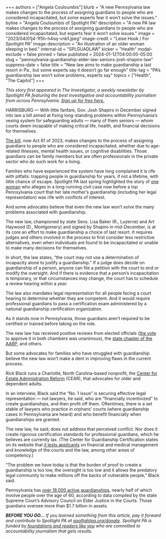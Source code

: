 +++
authors = ["Angela Couloumbis"]
blurb = "A new Pennsylvania law makes changes to the process of assigning guardians to people who are considered incapacitated, but some experts fear it won’t solve the issues."
byline = "Angela Couloumbis of Spotlight PA"
description = "A new PA law makes changes to the process of assigning guardians to people who are considered incapacitated, but experts fear it won’t solve issues."
image = "2023/04/01j4-1f5h-h4sq-vnb1.jpeg"
image-credit = "Leise Hook / For Spotlight PA"
image-description = "An illustration of an older woman sleeping in bed."
internal-id = "SPLGUADLAW"
kicker = "Health"
modal-exclude = false
pinned = false
published = 2024-01-12T04:00:00-05:00
slug = "pennsylvania-guardianship-elder-law-seniors-josh-shapiro-law"
suppress-date = false
title = "New law aims to make guardianship a last resort in Pa., but some experts say it doesn’t go far enough"
title-tag = "PA’s guardianship law won’t solve problems, experts say"
topics = ["Health", "The Capitol"]
+++

<em>This story first appeared in The Investigator, a weekly newsletter by Spotlight PA featuring the best investigative and accountability journalism from across Pennsylvania. </em><a href="https://www.spotlightpa.org/newsletters"><em>Sign up for free here.</em></a><em></em>

HARRISBURG — With little fanfare, Gov. Josh Shapiro in December signed into law a bill aimed at fixing long-standing problems within Pennsylvania’s vexing system for safeguarding adults — many of them seniors — whom courts deem incapable of making critical life, health, and financial decisions for themselves.

<a href="https://www.legis.state.pa.us/cfdocs/billinfo/billinfo.cfm?syear=2023&amp;sind=0&amp;body=S&amp;type=B&amp;bn=506">The bill</a>, now Act 61 of 2023, makes changes to the process of assigning guardians to people who are considered incapacitated, whether due to age-related illnesses, mental health issues, or cognitive disabilities. Those guardians can be family members but are often professionals in the private sector who do such work for a living.

<script src="https://www.spotlightpa.org/embed.js" async></script><div data-spl-embed-version="1" data-spl-src="https://www.spotlightpa.org/embeds/newsletter/"></div>

Families who have experienced the system have long complained it is rife with pitfalls: trapping people in guardianship for years, if not a lifetime, with little chance of escape. Spotlight PA last spring highlighted the story of <a href="https://www.spotlightpa.org/news/2023/04/pa-guardianship-laws-senior-protections-penny-raffa/">one woman</a> who alleges in a long-running civil case now before a top Pennsylvania court that her late mother’s guardianship (including her legal representation) was rife with conflicts of interest.

And some advocates believe that even the new law won’t solve the many problems associated with guardianship.

The new law, championed by state Sens. Lisa Baker (R., Luzerne) and Art Haywood (D., Montgomery) and signed by Shapiro in mid-December, is at its core an effort to make guardianship a choice of last resort. It requires judges and others involved in the process to first consider less restrictive alternatives, even when individuals are found to be incapacitated or unable to make many decisions for themselves.

In short, the law states, “the court may not use a determination of incapacity alone to justify a guardianship.” If a judge does decide on guardianship of a person, anyone can file a petition with the court to end or modify the oversight. And if there is evidence that a person’s incapacitation is temporary, or that circumstances may change, the court has to schedule a review hearing within a year.

The law also mandates legal representation for all people facing a court hearing to determine whether they are competent. And it would require professional guardians to pass a certification exam administered by a national guardianship certification organization.

As it stands now in Pennsylvania, those guardians aren’t required to be certified or trained before taking on the role.

The new law has received positive reviews from elected officials (<a href="https://web.archive.org/20240112113519/https://www.legis.state.pa.us/cfdocs/billinfo/bill_votes.cfm?syear=2023&amp;sind=0&amp;body=S&amp;type=B&amp;bn=506">the vote</a> to approve it in both chambers was unanimous), the <a href="https://web.archive.org/20240112113620/https://states.aarp.org/pennsylvania/governor-signs-landmark-legislation-advocated-by-aarp-pennsylvania">state chapter of the AARP</a>, and others.

But some advocates for families who have struggled with guardianship believe the new law won’t make a dent in improving flaws in the current process.

Rick Black runs a Charlotte, North Carolina-based nonprofit, the <a href="https://web.archive.org/20190331230311/https://www.cearjustice.org/">Center for Estate Administration Reform</a> (CEAR), that advocates for older and dependent adults.

In an interview, Black said the “No. 1 issue” is securing effective legal representation — not lawyers, he said, who are “financially incentivized” to create guardianships, and then profit off them. Oftentimes, there is a set stable of lawyers who practice in orphans’ courts (where guardianship cases in Pennsylvania are heard) and who benefit financially when guardianships are granted.

The new law, he said, does not address that perceived conflict. Nor does it create rigorous certification standards for professional guardians, which he believes are currently lax. (The Center for Guardianship Certification states on its website that <a href="https://web.archive.org/20230325092126/https://guardianshipcert.org/wp-content/uploads/2023/03/NCG-CORE-COMPETENCIES.pdf">it tests applicants</a> on financial and medical management and knowledge of the courts and the law, among other areas of competency.)

<script src="https://www.spotlightpa.org/embed.js" async></script><div data-spl-embed-version="1" data-spl-src="https://www.spotlightpa.org/embeds/donate/"></div>

“The problem we have today is that the burden of proof to create a guardianship is too low, the oversight is too low and it allows the predatory legal community to make millions off the backs of vulnerable people,” Black said.

Pennsylvania has <a href="https://web.archive.org/20221017143714/https://www.pacourts.us/Storage/media/pdfs/20220915/194105-pasupremecourtadvisorycouncilreleaseslatestprogressreportanddataonelderabuseandguardianship.pdf">over 18,000 active guardianships</a>, nearly half of which involve people over the age of 60, according to data compiled by the state Supreme Court’s Advisory Council on Elder Justice in the Courts. Those guardians oversee more than $1.7 billion in assets.

<strong><em>BEFORE YOU GO…</em></strong><em> If you learned something from this article, pay it forward and contribute to Spotlight PA at </em><a href="https://www.spotlightpa.org/donate"><em>spotlightpa.org/donate</em></a><em>. Spotlight PA is funded by</em><a href="https://www.spotlightpa.org/support"><em> foundations and readers like you</em></a><em> who are committed to accountability journalism that gets results.</em>
